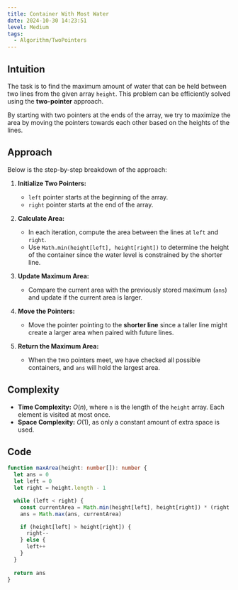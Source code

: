 ```yaml
---
title: Container With Most Water
date: 2024-10-30 14:23:51
level: Medium
tags:  
  - Algorithm/TwoPointers
---
```


## Intuition

The task is to find the maximum amount of water that can be held between two lines from the given array `height`. This problem can be efficiently solved using the **two-pointer** approach.

By starting with two pointers at the ends of the array, we try to maximize the area by moving the pointers towards each other based on the heights of the lines.

## Approach

Below is the step-by-step breakdown of the approach:

1. **Initialize Two Pointers:**  
	- `left` pointer starts at the beginning of the array.
	- `right` pointer starts at the end of the array.

2. **Calculate Area:**  
	- In each iteration, compute the area between the lines at `left` and `right`.
	- Use `Math.min(height[left], height[right])` to determine the height of the container since the water level is constrained by the shorter line.

3. **Update Maximum Area:**  
	- Compare the current area with the previously stored maximum (`ans`) and update if the current area is larger.

4. **Move the Pointers:**  
	- Move the pointer pointing to the **shorter line** since a taller line might create a larger area when paired with future lines.

5. **Return the Maximum Area:**  
	- When the two pointers meet, we have checked all possible containers, and `ans` will hold the largest area.

## Complexity

- **Time Complexity:** $O(n)$, where `n` is the length of the `height` array. Each element is visited at most once.
- **Space Complexity:** $O(1)$, as only a constant amount of extra space is used.

## Code

```ts
function maxArea(height: number[]): number {
  let ans = 0
  let left = 0
  let right = height.length - 1

  while (left < right) {
    const currentArea = Math.min(height[left], height[right]) * (right - left)
    ans = Math.max(ans, currentArea)

    if (height[left] > height[right]) {
      right--
    } else {
      left++
    }
  }
  
  return ans
}
```
